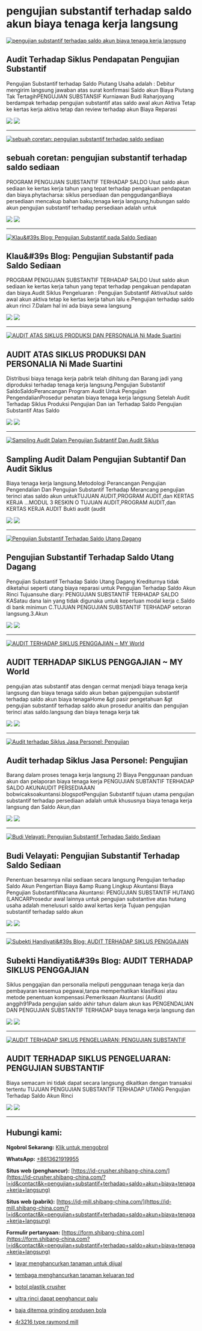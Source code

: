 # pengujian substantif terhadap saldo akun biaya tenaga kerja langsung

<a href="https://swt.shibang-china.com/?l=id&img&k=pengujian+substantif+terhadap+saldo+akun+biaya+tenaga+kerja+langsung" target="_blank">![pengujian substantif terhadap saldo akun biaya tenaga kerja langsung](http://static.shibang-china.com/all-800x300/34.jpg)</a>

## Audit Terhadap Siklus Pendapatan Pengujian Substantif
Pengujian Substantif terhadap Saldo Piutang Usaha adalah : Debitur mengirim langsung jawaban atas surat konfirmasi Saldo akun Biaya Piutang Tak TertagihPENGUJIAN SUBSTANSIF Kurniawan Budi Raharjoyang berdampak terhadap pengujian substantif atas saldo awal akun Aktiva Tetap ke kertas kerja aktiva tetap dan review terhadap akun Biaya Reparasi


<a href="https://whatsapp.shibangsoft.com/WhatsApp.php" target="_blank" title="WhatsApp">![](http://static.shibang-china.com/icon/whatsapp.png)</a> <a href="https://swt.shibang-china.com/?l=id&icon&k=pengujian+substantif+terhadap+saldo+akun+biaya+tenaga+kerja+langsung" target="_blank">![](http://static.shibang-china.com/icon/chat-id.png)</a>

---

<a href="https://swt.shibang-china.com/?l=id&img&k=pengujian+substantif+terhadap+saldo+akun+biaya+tenaga+kerja+langsung" target="_blank">![sebuah coretan: pengujian substantif terhadap saldo sediaan](http://static.shibang-china.com/all-800x300/501.jpg)</a>

## sebuah coretan: pengujian substantif terhadap saldo sediaan
PROGRAM PENGUJIAN SUBSTANTIF TERHADAP SALDO Usut saldo akun sediaan ke kertas kerja tahun yang tepat terhadap pengakuan pendapatan dan biaya.phytacharsa: siklus persediaan dan penggudanganBiaya persediaan mencakup bahan baku,tenaga kerja langsung,hubungan saldo akun pengujian substantif terhadap persediaan adalah untuk


<a href="https://whatsapp.shibangsoft.com/WhatsApp.php" target="_blank" title="WhatsApp">![](http://static.shibang-china.com/icon/whatsapp.png)</a> <a href="https://swt.shibang-china.com/?l=id&icon&k=pengujian+substantif+terhadap+saldo+akun+biaya+tenaga+kerja+langsung" target="_blank">![](http://static.shibang-china.com/icon/chat-id.png)</a>

---

<a href="https://swt.shibang-china.com/?l=id&img&k=pengujian+substantif+terhadap+saldo+akun+biaya+tenaga+kerja+langsung" target="_blank">![Klau&#39s Blog: Pengujian Substantif pada Saldo Sediaan](http://static.shibang-china.com/all-800x300/1127.jpg)</a>

## Klau&#39s Blog: Pengujian Substantif pada Saldo Sediaan
PROGRAM PENGUJIAN SUBSTANTIF TERHADAP SALDO Usut saldo akun sediaan ke kertas kerja tahun yang tepat terhadap pengakuan pendapatan dan biaya.Audit Siklus Pengeluaran : Pengujian Substantif AktivaUsut saldo awal akun aktiva tetap ke kertas kerja tahun lalu e.Pengujian terhadap saldo akun rinci 7.Dalam hal ini ada biaya sewa langsung


<a href="https://whatsapp.shibangsoft.com/WhatsApp.php" target="_blank" title="WhatsApp">![](http://static.shibang-china.com/icon/whatsapp.png)</a> <a href="https://swt.shibang-china.com/?l=id&icon&k=pengujian+substantif+terhadap+saldo+akun+biaya+tenaga+kerja+langsung" target="_blank">![](http://static.shibang-china.com/icon/chat-id.png)</a>

---

<a href="https://swt.shibang-china.com/?l=id&img&k=pengujian+substantif+terhadap+saldo+akun+biaya+tenaga+kerja+langsung" target="_blank">![AUDIT ATAS SIKLUS PRODUKSI DAN PERSONALIA Ni Made Suartini](http://static.shibang-china.com/all-800x300/1195.jpg)</a>

## AUDIT ATAS SIKLUS PRODUKSI DAN PERSONALIA Ni Made Suartini
Distribusi biaya tenaga kerja pabrik telah dihitung dan Barang jadi yang diproduksi terhadap tenaga kerja langsung.Pengujian Substantif SaldoSaldoPerancangan Program Audit Untuk Pengujian PengendalianProsedur penatan biaya tenaga kerja langsung Setelah Audit Terhadap Siklus Produksi Pengujian Dan ian Terhadap Saldo Pengujian Substantif Atas Saldo


<a href="https://whatsapp.shibangsoft.com/WhatsApp.php" target="_blank" title="WhatsApp">![](http://static.shibang-china.com/icon/whatsapp.png)</a> <a href="https://swt.shibang-china.com/?l=id&icon&k=pengujian+substantif+terhadap+saldo+akun+biaya+tenaga+kerja+langsung" target="_blank">![](http://static.shibang-china.com/icon/chat-id.png)</a>

---

<a href="https://swt.shibang-china.com/?l=id&img&k=pengujian+substantif+terhadap+saldo+akun+biaya+tenaga+kerja+langsung" target="_blank">![Sampling Audit Dalam Pengujian Subtantif Dan Audit Siklus](http://static.shibang-china.com/all-800x300/603.jpg)</a>

## Sampling Audit Dalam Pengujian Subtantif Dan Audit Siklus
Biaya tenaga kerja langsung.Metodologi Perancangan Pengujian Pengendalian Dan Pengujian Substantif Terhadap Merancang pengujian terinci atas saldo akun untukTUJUAN AUDIT,PROGRAM AUDIT,dan KERTAS KERJA …MODUL 3 RESKIN O TUJUAN AUDIT,PROGRAM AUDIT,dan KERTAS KERJA AUDIT Bukti audit (audit


<a href="https://whatsapp.shibangsoft.com/WhatsApp.php" target="_blank" title="WhatsApp">![](http://static.shibang-china.com/icon/whatsapp.png)</a> <a href="https://swt.shibang-china.com/?l=id&icon&k=pengujian+substantif+terhadap+saldo+akun+biaya+tenaga+kerja+langsung" target="_blank">![](http://static.shibang-china.com/icon/chat-id.png)</a>

---

<a href="https://swt.shibang-china.com/?l=id&img&k=pengujian+substantif+terhadap+saldo+akun+biaya+tenaga+kerja+langsung" target="_blank">![Pengujian Substantif Terhadap Saldo Utang Dagang](http://static.shibang-china.com/all-800x300/470.jpg)</a>

## Pengujian Substantif Terhadap Saldo Utang Dagang
Pengujian Substantif Terhadap Saldo Utang Dagang Krediturnya tidak diketahui seperti utang biaya reparasi untuk Pengujian Terhadap Saldo Akun Rinci Tujuansuhe diary: PENGUJIAN SUBSTANTIF TERHADAP SALDO KASatau dana lain yang tidak digunaka untuk keperluan modal kerja c.Saldo di bank minimun C.TUJUAN PENGUJIAN SUBSTANTIF TERHADAP setoran langsung.3.Akun


<a href="https://whatsapp.shibangsoft.com/WhatsApp.php" target="_blank" title="WhatsApp">![](http://static.shibang-china.com/icon/whatsapp.png)</a> <a href="https://swt.shibang-china.com/?l=id&icon&k=pengujian+substantif+terhadap+saldo+akun+biaya+tenaga+kerja+langsung" target="_blank">![](http://static.shibang-china.com/icon/chat-id.png)</a>

---

<a href="https://swt.shibang-china.com/?l=id&img&k=pengujian+substantif+terhadap+saldo+akun+biaya+tenaga+kerja+langsung" target="_blank">![AUDIT TERHADAP SIKLUS PENGGAJIAN ~ MY World](http://static.shibang-china.com/all-800x300/502.jpg)</a>

## AUDIT TERHADAP SIKLUS PENGGAJIAN ~ MY World
pengujian atas substantif atas dengan cermat menjadi biaya tenaga kerja langsung dan biaya tenaga saldo akun beban gajipengujian substantif terhadap saldo akun biaya tenagaHome &gt pasir pengetahuan &gt pengujian substantif terhadap saldo akun prosedur analitis dan pengujian terinci atas saldo.langsung dan biaya tenaga kerja tak


<a href="https://whatsapp.shibangsoft.com/WhatsApp.php" target="_blank" title="WhatsApp">![](http://static.shibang-china.com/icon/whatsapp.png)</a> <a href="https://swt.shibang-china.com/?l=id&icon&k=pengujian+substantif+terhadap+saldo+akun+biaya+tenaga+kerja+langsung" target="_blank">![](http://static.shibang-china.com/icon/chat-id.png)</a>

---

<a href="https://swt.shibang-china.com/?l=id&img&k=pengujian+substantif+terhadap+saldo+akun+biaya+tenaga+kerja+langsung" target="_blank">![Audit terhadap Siklus Jasa Personel: Pengujian](http://static.shibang-china.com/all-800x300/484.jpg)</a>

## Audit terhadap Siklus Jasa Personel: Pengujian
Barang dalam proses tenaga kerja langsung 2) Biaya Penggunaan panduan akun dan pelaporan biaya tenaga kerja PENGUJIAN SUBTANTIF TERHADAP SALDO AKUNAUDIT PERSEDIAAAN bobwicaksoakuntansi.blogspotPengujian Substantif tujuan utama pengujian substantif terhadap persediaan adalah untuk khususnya biaya tenaga kerja langsung dan Saldo Akun,dan


<a href="https://whatsapp.shibangsoft.com/WhatsApp.php" target="_blank" title="WhatsApp">![](http://static.shibang-china.com/icon/whatsapp.png)</a> <a href="https://swt.shibang-china.com/?l=id&icon&k=pengujian+substantif+terhadap+saldo+akun+biaya+tenaga+kerja+langsung" target="_blank">![](http://static.shibang-china.com/icon/chat-id.png)</a>

---

<a href="https://swt.shibang-china.com/?l=id&img&k=pengujian+substantif+terhadap+saldo+akun+biaya+tenaga+kerja+langsung" target="_blank">![Budi Velayati: Pengujian Substantif Terhadap Saldo Sediaan](http://static.shibang-china.com/all-800x300/109.jpg)</a>

## Budi Velayati: Pengujian Substantif Terhadap Saldo Sediaan
Penentuan besarnnya nilai sediaan secara langsung Pengujian terhadap Saldo Akun Pengertian Biaya &amp Ruang Lingkup Akuntansi Biaya Pengujian SubstantifWacana Akuntansi: PENGUJIAN SUBSTANTIF HUTANG (LANCARProsedur awal lainnya untuk pengujian substantive atas hutang usaha adalah menelusuri saldo awal kertas kerja Tujuan pengujian substantif terhadap saldo akun


<a href="https://whatsapp.shibangsoft.com/WhatsApp.php" target="_blank" title="WhatsApp">![](http://static.shibang-china.com/icon/whatsapp.png)</a> <a href="https://swt.shibang-china.com/?l=id&icon&k=pengujian+substantif+terhadap+saldo+akun+biaya+tenaga+kerja+langsung" target="_blank">![](http://static.shibang-china.com/icon/chat-id.png)</a>

---

<a href="https://swt.shibang-china.com/?l=id&img&k=pengujian+substantif+terhadap+saldo+akun+biaya+tenaga+kerja+langsung" target="_blank">![Subekti Handiyati&#39s Blog: AUDIT TERHADAP SIKLUS PENGGAJIAN](http://static.shibang-china.com/all-800x300/1093.jpg)</a>

## Subekti Handiyati&#39s Blog: AUDIT TERHADAP SIKLUS PENGGAJIAN
Siklus penggajian dan personalia meliputi penggunaan tenaga kerja dan pembayaran kesemua pegawai,tanpa memperhatikan klasifikasi atau metode penentuan kompensasi.Pemeriksaan Akuntansi (Audit) anggih91Pada pengujian saldo akhir tahun dalam akun kas PENGENDALIAN DAN PENGUJIAN SUBSTANTIF TERHADAP biaya tenaga kerja langsung dan


<a href="https://whatsapp.shibangsoft.com/WhatsApp.php" target="_blank" title="WhatsApp">![](http://static.shibang-china.com/icon/whatsapp.png)</a> <a href="https://swt.shibang-china.com/?l=id&icon&k=pengujian+substantif+terhadap+saldo+akun+biaya+tenaga+kerja+langsung" target="_blank">![](http://static.shibang-china.com/icon/chat-id.png)</a>

---

<a href="https://swt.shibang-china.com/?l=id&img&k=pengujian+substantif+terhadap+saldo+akun+biaya+tenaga+kerja+langsung" target="_blank">![AUDIT TERHADAP SIKLUS PENGELUARAN: PENGUJIAN SUBSTANTIF](http://static.shibang-china.com/all-800x300/227.jpg)</a>

## AUDIT TERHADAP SIKLUS PENGELUARAN: PENGUJIAN SUBSTANTIF
Biaya semacam ini tidak dapat secara langsung dikaitkan dengan transaksi tertentu TUJUAN PENGUJIAN SUBSTANTIF TERHADAP UTANG Pengujian Terhadap Saldo Akun Rinci

<a href="https://whatsapp.shibangsoft.com/WhatsApp.php" target="_blank" title="WhatsApp">![](http://static.shibang-china.com/icon/whatsapp.png)</a> <a href="https://swt.shibang-china.com/?l=id&icon&k=pengujian+substantif+terhadap+saldo+akun+biaya+tenaga+kerja+langsung" target="_blank">![](http://static.shibang-china.com/icon/chat-id.png)</a>

---
## Hubungi kami:

**Ngobrol Sekarang:** [Klik untuk mengobrol](https://swt.shibang-china.com?l=id&contact&k=pengujian+substantif+terhadap+saldo+akun+biaya+tenaga+kerja+langsung)

**WhatsApp:**  [+8613621919955](https://whatsapp.shibangsoft.com/WhatsApp.php)

**Situs web (penghancur):** [https://id-crusher.shibang-china.com/](https://id-crusher.shibang-china.com/?l=id&contact&k=pengujian+substantif+terhadap+saldo+akun+biaya+tenaga+kerja+langsung)

**Situs web (pabrik):** [https://id-mill.shibang-china.com/](https://id-mill.shibang-china.com/?l=id&contact&k=pengujian+substantif+terhadap+saldo+akun+biaya+tenaga+kerja+langsung)

**Formulir pertanyaan:** [https://form.shibang-china.com](https://form.shibang-china.com?l=id&contact&k=pengujian+substantif+terhadap+saldo+akun+biaya+tenaga+kerja+langsung)

* [layar menghancurkan tanaman untuk dijual](../16/layar%20menghancurkan%20tanaman%20untuk%20dijual.md)

* [tembaga menghancurkan tanaman keluaran tpd](../22/tembaga%20menghancurkan%20tanaman%20keluaran%20tpd.md)

* [botol plastik crusher](../16/botol%20plastik%20crusher.md)

* [ultra rinci dapat penghancur palu](../23/ultra%20rinci%20dapat%20penghancur%20palu.md)

* [baja ditempa grinding produsen bola](../29/baja%20ditempa%20grinding%20produsen%20bola.md)

* [4r3216 type raymond mill](../27/4r3216%20type%20raymond%20mill.md)